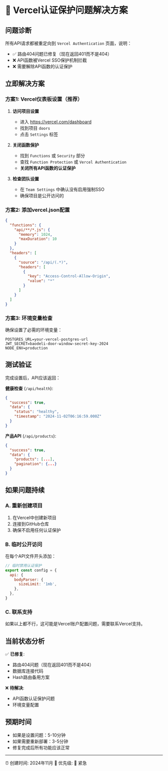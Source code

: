 # 🚨 Vercel认证保护问题解决方案

## 问题诊断
所有API请求都被重定向到 `Vercel Authentication` 页面，说明：
- ✅ 路由404问题已修复（现在返回401而不是404）
- ❌ API函数被Vercel SSO保护机制拦截
- ❌ 需要解除API函数的认证保护

## 立即解决方案

### 方案1: Vercel仪表板设置（推荐）
1. **访问项目设置**
   - 进入 https://vercel.com/dashboard
   - 找到项目 `doors`
   - 点击 `Settings` 标签

2. **关闭函数保护**
   - 找到 `Functions` 或 `Security` 部分
   - 查找 `Function Protection` 或 `Vercel Authentication`
   - **关闭所有API函数的认证保护**

3. **检查团队设置**
   - 在 `Team Settings` 中确认没有启用强制SSO
   - 确保项目是公开访问的

### 方案2: 添加vercel.json配置
```json
{
  "functions": {
    "api/**/*.js": {
      "memory": 1024,
      "maxDuration": 10
    }
  },
  "headers": [
    {
      "source": "/api/(.*)",
      "headers": [
        {
          "key": "Access-Control-Allow-Origin",
          "value": "*"
        }
      ]
    }
  ]
}
```

### 方案3: 环境变量检查
确保设置了必需的环境变量：
```
POSTGRES_URL=your-vercel-postgres-url
JWT_SECRET=baodeli-door-window-secret-key-2024
NODE_ENV=production
```

## 测试验证

完成设置后，API应该返回：

**健康检查** (`/api/health`):
```json
{
  "success": true,
  "data": {
    "status": "healthy",
    "timestamp": "2024-11-02T06:16:59.000Z"
  }
}
```

**产品API** (`/api/products`):
```json
{
  "success": true,
  "data": {
    "products": [...],
    "pagination": {...}
  }
}
```

## 如果问题持续

### A. 重新创建项目
1. 在Vercel中创建新项目
2. 连接到GitHub仓库
3. 确保不启用任何认证保护

### B. 临时公开访问
在每个API文件开头添加：
```js
// 临时禁用认证保护
export const config = {
  api: {
    bodyParser: {
      sizeLimit: '1mb',
    },
  },
}
```

### C. 联系支持
如果以上都不行，这可能是Vercel账户配置问题，需要联系Vercel支持。

## 当前状态分析

✅ **已修复**:
- 路由404问题（现在返回401而不是404）
- 数据库连接代码
- Hash路由备用方案

❌ **待解决**:
- API函数认证保护问题
- 环境变量配置

## 预期时间
- 如果是设置问题：5-10分钟
- 如果需要重新部署：3-5分钟
- 修复完成后所有功能应该正常

---
⏰ 创建时间: 2024年11月
🎯 优先级: 🚨 紧急 